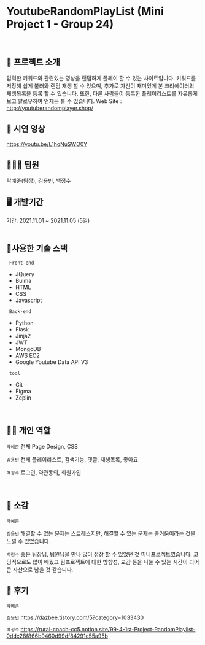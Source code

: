 # YoutubeRandomPlayList (Mini Project 1 - Group 24)

</br>

## 🤷 프로젝트 소개 
  입력한 키워드와 관련있는 영상을 랜덤하게 플레이 할 수 있는 사이트입니다. 
  키워드를 저장해 쉽게 불러와 랜덤 재생 할 수 있으며, 추가로 자신이 재미있게 본 크리에이터의 재생목록을 등록 할 수 있습니다.
  또한, 다른 사람들이 등록한 플레이리스트를 자유롭게 보고 팔로우하여 언제든 볼 수 있습니다. 
  Web Site : http://youtuberandomplayer.shop/
</br>


## 🎥 시연 영상
 https://youtu.be/L1hqNuSWO0Y


## 🧑🏼‍💻 팀원 
탁예준(팀장), 김용빈,  백정수
</br>


## 🖥 개발기간

기간: 2021.11.01 ~ 2021.11.05 (5일)  
</br>


## 🔨사용한 기술 스택
<code> Front-end </code>
 * JQuery
 * Bulma
 * HTML
 * CSS
 * Javascript
 
<code> Back-end </code>
 * Python 
 * Flask 
 * Jinja2
 * JWT
 * MongoDB 
 * AWS EC2
 * Google Youtube Data API V3


<code> tool </code>
 * Git
 * Figma
 * Zeplin

</br>


## ✌🏻 개인 역할

<code>탁예준</code> 전체 Page Design, CSS 

<code>김용빈</code> 전체 플레이리스트, 검색기능, 댓글, 재생목록, 좋아요 

<code>백정수</code> 로그인, 약관동의, 회원가입

</br>


## 📣 소감

<code>탁예준</code> 

<code>김용빈</code> 해결할 수 없는 문제는 스트레스지만, 해결할 수 있는 문제는 즐거움이라는 것을 느낄 수 있었습니다.

<code>백정수</code> 좋은 팀장님, 팀원님을 만나 많이 성장 할 수 있었던 첫 미니프로젝트였습니다. 코딩적으로도 많이 배웠고 팀프로젝트에 대한 방향성, 교감 등을 나눌 수 있는 시간이 되어 큰 자산으로 남을 것 같습니다. 


## 📝 후기

<code>탁예준</code> 

<code>김용빈</code> https://dazbee.tistory.com/5?category=1033430

<code>백정수</code>  https://rural-coach-cc5.notion.site/99-4-1st-Project-RandomPlaylist-0ddc28f866b9460d99df84291c55a95b

